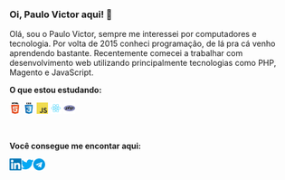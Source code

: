 ### Oi, Paulo Victor aqui! :wave:

Olá, sou o Paulo Victor, sempre me interessei por computadores e tecnologia. Por volta de 2015 conheci programação, de lá pra cá venho aprendendo bastante. Recentemente comecei a trabalhar com desenvolvimento web utilizando principalmente tecnologias como PHP, Magento e JavaScript.
<br />

**O que estou estudando:**

<code><img height="20" src="https://raw.githubusercontent.com/github/explore/80688e429a7d4ef2fca1e82350fe8e3517d3494d/topics/html/html.png"></code>
<code><img height="20" src="https://raw.githubusercontent.com/github/explore/80688e429a7d4ef2fca1e82350fe8e3517d3494d/topics/css/css.png"></code>
<code><img height="20" src="https://raw.githubusercontent.com/github/explore/80688e429a7d4ef2fca1e82350fe8e3517d3494d/topics/javascript/javascript.png"></code>
<code><img height="20" src="https://raw.githubusercontent.com/github/explore/80688e429a7d4ef2fca1e82350fe8e3517d3494d/topics/react/react.png"></code>
<code><img height="20" src="https://raw.githubusercontent.com/github/explore/ccc16358ac4530c6a69b1b80c7223cd2744dea83/topics/php/php.png"></code>

<br />

**Você consegue me encontar aqui:**

<a href="https://www.linkedin.com/in/paulovictordev/" target="_blank">
  <img src="https://raw.githubusercontent.com/paulovictordev/paulovictordev/master/assets/linkedin.svg" width="21px"  alt="Paulo Victor | LinkedIn" align="left" />
</a>

<a href="https://twitter.com/paulovictordev" target="_blank">
  <img src="https://raw.githubusercontent.com/paulovictordev/paulovictordev/master/assets/twitter.svg" width="21px"  alt="Paulo Victor | Twitter" align="left" />
</a>

<a href="http://t.me/paulovictordev" target="_blank">
  <img src="https://raw.githubusercontent.com/paulovictordev/paulovictordev/master/assets/telegram.svg" width="21px"  alt="Meu Telegram" align="left" />
</a>
